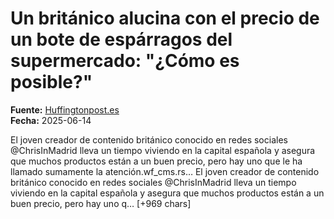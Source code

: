 # Un británico alucina con el precio de un bote de espárragos del supermercado: "¿Cómo es posible?"

**Fuente:** [Huffingtonpost.es](https://www.huffingtonpost.es/virales/un-britanico-alucina-precio-bote-esparragos-supermercado-como-posible.html)  
**Fecha:** 2025-06-14

<![CDATA[<p>El joven creador de contenido británico conocido en redes sociales @ChrisInMadrid lleva un tiempo viviendo en la capital española y asegura que muchos productos están a un buen precio, pero hay uno que le ha llamado sumamente la atención.wf_cms.rs…

El joven creador de contenido británico conocido en redes sociales @ChrisInMadrid lleva un tiempo viviendo en la capital española y asegura que muchos productos están a un buen precio, pero hay uno q… [+969 chars]
